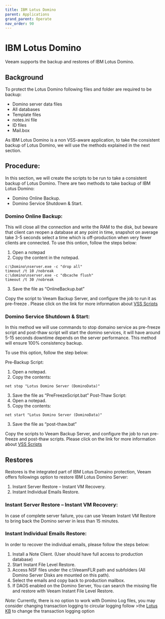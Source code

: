 ```yaml
---
title: IBM Lotus Domino
parent: Applications
grand_parent: Operate
nav_order: 90
---
```




# IBM Lotus Domino

Veeam supports the backup and restores of IBM Lotus Domino.

## Background

To protect the Lotus Domino following files and folder are required to be backup:

-	Domino server data files
-	All databases
-	Template files
-	notes.ini file
-	ID files
-	Mail.box

As IBM Lotus Domino is a non VSS-aware application, to take the consistent backup of Lotus Domino, we will use the methods explained in the next section.

## Procedure:

In this section, we will create the scripts to be run to take a consistent backup of Lotus Domino. There are two methods to take backup of IBM Lotus Domino:

-	Domino Online Backup.
-	Domino Service Shutdown & Start.

### Domino Online Backup:

This will close all the connection and write the RAM to the disk, but beware that client can reopen a database at any point in time, snapshot on average take 3-5 seconds select a time which is off-production when very fewer clients are connected. To use this ontion, follow the steps below:

1.	Open a notepad
2.	Copy the content in the notepad.

```
c:\Domino\nserver.exe -c "drop all"
timeout /t 10 /nobreak
c:\domino\nserver.exe -c "dbcache flush"
timeout /t 30 /nobreak
```

3.	Save the file as “OnlineBackup.bat”

Copy the script to Veeam Backup Server, and configure the job to run it as pre-freeze . Please click on the link for more information about [VSS Scripts](https://helpcenter.veeam.com/docs/backup/vsphere/backup_job_vss_scripts_vm.html?ver=95)

### Domino Service Shutdown & Start:

In this method we will use commands to stop domaino service as pre-freeze script and post-thaw script will start the domino services, it will have around 5-15 seconds downtime depends on the server performance. This method will ensure 100% consistency backup.

To use this option, follow the step below:

Pre-Backup Script:

1.	Open a notepad.
2.	Copy the contents:

`net stop "Lotus Domino Server (DominoData)"`

3.	Save the file as “PreFreezeScript.bat”
Post-Thaw Script:
1.	Open a notepad.
2.	Copy the contents:

`net start "Lotus Domino Server (DominoData)"`

3.	Save the file as “post-thaw.bat”

Copy the scripts to Veeam Backup Server, and configure the job to run pre-freeze and post-thaw scripts. Please click on the link for more information about [VSS Scripts](https://helpcenter.veeam.com/docs/backup/vsphere/backup_job_vss_scripts_vm.html?ver=95)

## Restores

Restores is the integrated part of IBM Lotus Domaino protection, Veeam offers followings option to restore IBM Lotus Domino Server:
1.	Instant Server Restore – Instant VM Recovery.
2.	Instant Individual Emails Restore. 	

### Instant Server Restore – Instant VM Recovery:

In case of complete server failure, you can use Veeam Instant VM Restore to bring back the Domino server in less than 15 minutes.

### Instant Individual Emails Restore:

In order to recover the individual emails, please follow the steps below:

1.	Install a Note Client. (User should have full access to production database)
2.	Start Instant File Level Restore.
3.	Access NSF files under the c:\VeeamFLR path and subfolders (All Domino Server Disks are mounted on this path).
4.	Select the emails and copy back to production mailbox.
5.	If DAOS enabled on the Domino Server, You can search the missing file and restore with Veeam Instant File Level Restore.

*Note:* Currently, there is no option to work with Domino Log files, you may consider changing transaction logging to circular logging follow >the [Lotus KB](https://www.ibm.com/support/knowledgecenter/en/SSKTMJ_9.0.1/admin/admn_settingupadominoserverfortransactionlogging_t.html) to change the transaction logging option  
